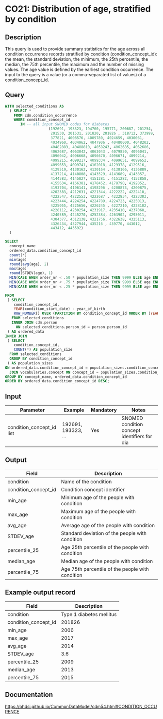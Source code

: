 <!---
Group:condition occurrence
Name:CO21 Distribution of age, stratified by condition
Author: Alberto Labarga
CDM Version: 5.4
-->

# CO21: Distribution of age, stratified by condition

## Description
This query is used to provide summary statistics for the age across all condition occurrence records stratified by condition (condition_concept_id):
the mean, the standard deviation, the minimum, the 25th percentile, the median, the 75th percentile, the maximum and the number of missing values.
The age value is defined by the earliest condition occurrence. The input to the query is a value (or a comma-separated list of values) of a condition_concept_id.

## Query
```sql
WITH selected_conditions AS
  ( SELECT *
    FROM cdm.condition_occurrence
    WHERE condition_concept_id
       IN -- all input SNOMED codes for diabetes
                    (192691, 193323, 194700, 195771, 200687, 201254,
                     201530, 201531, 201820, 201826 , 318712, 373999,
                     377821, 4008576, 4009780, 4024659, 4030061,
                     4034960, 4034962, 4047906 , 40480000, 4048202,
                     40482883, 40488810, 4058243, 4062685, 4062686,
                     4062687, 4063042, 4063043 , 4079850, 4096041,
                     4096042, 4096668, 4096670, 4096671, 4099214,
                     4099215, 4099217, 4099334 , 4099651, 4099652,
                     4099653, 4099741, 4102018, 4129378, 4129516,
                     4129519, 4130162, 4130164 , 4130166, 4136889,
                     4137214, 4140808, 4143529, 4143689, 4143857,
                     4144583, 4145827, 4151281 , 4151282, 4152858,
                     4155634, 4166381, 4178452, 4178790, 4192852,
                     4193704, 4196141, 4198296 , 4200873, 4200875,
                     4202383, 4212631, 4221344, 4222222, 4222410,
                     4222547, 4222553, 4222687 , 4222834, 4223303,
                     4223444, 4224254, 4224709, 4224723, 4225013,
                     4225055, 4225656, 4226245 , 4227210, 4228102,
                     4228112, 4230254, 4231917, 4235410, 4237068,
                     4240589, 4245270, 4252384, 4263902, 4295011,
                     4304377, 4312138, 4321756, 4322638, 4325113,
                     4326434, 4327944, 435216 , 439770, 443012,
                     443412, 443592)
  )

SELECT
  concept_name                                                           AS condition,
  ordered_data.condition_concept_id                                      AS condition_concept_id,
  count(*)                                                               AS condition_occurrences,
  min(age)                                                               AS min_age,
  round(avg(age), 2)                                                     AS avg_age,
  max(age)                                                               AS max_age,
  round(STDEV(age), 1)                                                   AS STDEV_age,
  MIN(CASE WHEN order_nr < .50 * population_size THEN 9999 ELSE age END) AS median,
  MIN(CASE WHEN order_nr < .75 * population_size THEN 9999 ELSE age END) AS percentile_75,
  MIN(CASE WHEN order_nr < .25 * population_size THEN 9999 ELSE age END) AS percentile_25

FROM
 ( SELECT
    condition_concept_id,
    YEAR(condition_start_date) - year_of_birth                                                                  AS age,
    ROW_NUMBER() OVER (PARTITION BY condition_concept_id ORDER BY (YEAR(condition_start_date) - year_of_birth)) AS order_nr
   FROM selected_conditions
   INNER JOIN cdm.person
     ON selected_conditions.person_id = person.person_id
 ) AS ordered_data
INNER JOIN
 ( SELECT
    condition_concept_id,
    COUNT(*) AS population_size
  FROM selected_conditions
  GROUP BY condition_concept_id
 ) AS population_sizes
ON ordered_data.condition_concept_id = population_sizes.condition_concept_id
  JOIN vocabularies.concept ON concept_id = population_sizes.condition_concept_id
GROUP BY concept_name, ordered_data.condition_concept_id
ORDER BY ordered_data.condition_concept_id DESC;
```
## Input

|  Parameter |  Example |  Mandatory |  Notes |
| --- | --- | --- | --- |
| condition_concept_id list | 192691, 193323, ... | Yes | SNOMED condition concept identifiers for dia |

## Output

|  Field |  Description |
| --- | --- |
| condition | Name of the condition |
| condition_concept_id | Condition concept identifier |
| min_age | Minimum age of the people with condition |
| max_age | Maximum age of the people with condition |
| avg_age | Average age of the people with condition |
| STDEV_age | Standard deviation of the people  with condition |
| percentile_25 | Age 25th percentile of the people with condition |
| median_age | Median age  of the people with condition |
| percentile_75 | Age 75th percentile of the people with condition |

## Example output record

|  Field |  Description |
| --- | --- |
| condition | Type 1 diabetes mellitus |
| condition_concept_id | 201826 |
| min_age | 2006 |
| max_age | 2017 |
| avg_age | 2014 |
| STDEV_age | 3.6 |
| percentile_25 | 2009 |
| median_age | 2013 |
| percentile_75 | 2015 |


## Documentation
https://ohdsi.github.io/CommonDataModel/cdm54.html#CONDITION_OCCURENCE
